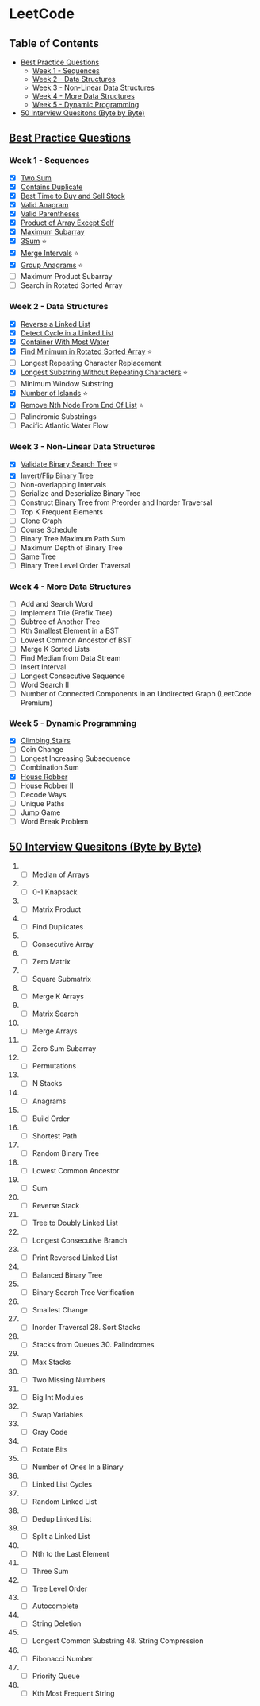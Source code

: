 # LeetCode

## Table of Contents

- [Best Practice Questions](#best-practice-questions)
    - [Week 1 - Sequences](#week-1---sequences)
    - [Week 2 - Data Structures](#week-2---data-structures)
    - [Week 3 - Non-Linear Data Structures](#week-3---non-linear-data-structures)
    - [Week 4 - More Data Structures](#week-4---more-data-structures)
    - [Week 5 - Dynamic Programming](#week-5---dynamic-programming)
- [50 Interview Quesitons (Byte by Byte)](#50-interview-quesitons-byte-by-byte)

<!--  -->

## [Best Practice Questions](https://yangshun.github.io/tech-interview-handbook/best-practice-questions/#week-1---sequences)

### Week 1 - Sequences

- [x] [Two Sum](./leetcode/0001-two-sum)
- [x] [Contains Duplicate](./leetcode/0217-contains-duplicate)
- [x] [Best Time to Buy and Sell Stock](./leetcode/0121-best-time-to-buy-and-sell-stock)
- [x] [Valid Anagram](./leetcode/0242-valid-anagram)
- [x] [Valid Parentheses](./leetcode/0020-valid-parentheses)
- [x] [Product of Array Except Self](./leetcode/0238-product-of-array-except-self)
- [x] [Maximum Subarray](./leetcode/0053-maximum-subarray)
- [x] [3Sum](./leetcode/0015-3Sum) ⭐
- [x] [Merge Intervals](./leetcode/0056-merge-intervals) ⭐
- [x] [Group Anagrams](./leetcode/0049-group-anagrams) ⭐
- [ ] Maximum Product Subarray
- [ ] Search in Rotated Sorted Array

### Week 2 - Data Structures

- [x] [Reverse a Linked List](./leetcode/0206-reverse-linked-list)
- [x] [Detect Cycle in a Linked List](./leetcode/0141-linked-list-cycle)
- [x] [Container With Most Water](./leetcode/0011-container-with-most-water)
- [x] [Find Minimum in Rotated Sorted Array](./leetcode/0153-find-minimum-in-rotated-sorted-array) ⭐
- [ ] Longest Repeating Character Replacement
- [x] [Longest Substring Without Repeating Characters](./leetcode/0003-longest-substring-without-repeating-characters) ⭐
- [ ] Minimum Window Substring
- [x] [Number of Islands](./leetcode/0200-number-of-islands) ⭐
- [x] [Remove Nth Node From End Of List](./leetcode/0019-remove-nth-node-from-end-of-list) ⭐
- [ ] Palindromic Substrings
- [ ] Pacific Atlantic Water Flow

### Week 3 - Non-Linear Data Structures

- [x] [Validate Binary Search Tree](./leetcode/0098-validate-binary-search-tree) ⭐
- [x] [Invert/Flip Binary Tree](./leetcode/0226-invert-binary-tree)
- [ ] Non-overlapping Intervals
- [ ] Serialize and Deserialize Binary Tree
- [ ] Construct Binary Tree from Preorder and Inorder Traversal
- [ ] Top K Frequent Elements
- [ ] Clone Graph
- [ ] Course Schedule
- [ ] Binary Tree Maximum Path Sum
- [ ] Maximum Depth of Binary Tree
- [ ] Same Tree
- [ ] Binary Tree Level Order Traversal

### Week 4 - More Data Structures

- [ ] Add and Search Word
- [ ] Implement Trie (Prefix Tree)
- [ ] Subtree of Another Tree
- [ ] Kth Smallest Element in a BST
- [ ] Lowest Common Ancestor of BST
- [ ] Merge K Sorted Lists
- [ ] Find Median from Data Stream
- [ ] Insert Interval
- [ ] Longest Consecutive Sequence
- [ ] Word Search II
- [ ] Number of Connected Components in an Undirected Graph (LeetCode Premium)

### Week 5 - Dynamic Programming

- [x] [Climbing Stairs](./leetcode/0070-climbing-stairs)
- [ ] Coin Change
- [ ] Longest Increasing Subsequence
- [ ] Combination Sum
- [x] [House Robber](./leetcode/0198-house-robber)
- [ ] House Robber II
- [ ] Decode Ways
- [ ] Unique Paths
- [ ] Jump Game
- [ ] Word Break Problem

<!--  -->

## [50 Interview Quesitons (Byte by Byte)](https://www.byte-by-byte.com/)

1. - [ ] Median of Arrays
2. - [ ] 0-1 Knapsack
3. - [ ] Matrix Product
4. - [ ] Find Duplicates
5. - [ ] Consecutive Array
6. - [ ] Zero Matrix
7. - [ ] Square Submatrix
8. - [ ] Merge K Arrays
9. - [ ] Matrix Search
10. - [ ] Merge Arrays
11. - [ ] Zero Sum Subarray
12. - [ ] Permutations
13. - [ ] N Stacks
14. - [ ] Anagrams
15. - [ ] Build Order
16. - [ ] Shortest Path
17. - [ ] Random Binary Tree
18. - [ ] Lowest Common Ancestor
19. - [ ] Sum
20. - [ ] Reverse Stack
21. - [ ] Tree to Doubly Linked List
22. - [ ] Longest Consecutive Branch
23. - [ ] Print Reversed Linked List
24. - [ ] Balanced Binary Tree
25. - [ ] Binary Search Tree Verification
26. - [ ] Smallest Change
27. - [ ] Inorder Traversal 28. Sort Stacks
28. - [ ] Stacks from Queues 30. Palindromes
29. - [ ] Max Stacks
30. - [ ] Two Missing Numbers
31. - [ ] Big Int Modules
32. - [ ] Swap Variables
33. - [ ] Gray Code
34. - [ ] Rotate Bits
35. - [ ] Number of Ones In a Binary
36. - [ ] Linked List Cycles
37. - [ ] Random Linked List
38. - [ ] Dedup Linked List
39. - [ ] Split a Linked List
40. - [ ] Nth to the Last Element
41. - [ ] Three Sum
42. - [ ] Tree Level Order
43. - [ ] Autocomplete
44. - [ ] String Deletion
45. - [ ] Longest Common Substring 48. String Compression
46. - [ ] Fibonacci Number
47. - [ ] Priority Queue
48. - [ ] Kth Most Frequent String

<!--  -->
